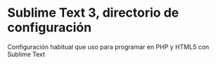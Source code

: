 # Sublime Text 3, directorio de configuración
Configuración habitual que uso para programar en PHP y HTML5 con Sublime Text
